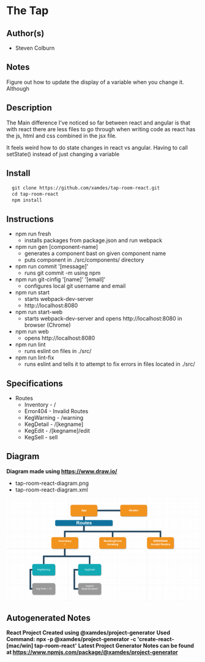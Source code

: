 # The Tap

## Author(s)

  * Steven Colburn

## Notes

Figure out how to update the display of a variable when you change it. Although

## Description

The Main difference I've noticed so far between react and angular is that with react there are less files to go through when writing code as react has the js, html and css combined in the jsx file.

It feels weird how to do state changes in react vs angular. Having to call setState() instead of just changing a variable

## Install

```
  git clone https://github.com/xamdes/tap-room-react.git
  cd tap-room-react
  npm install
```

## Instructions

* npm run fresh
  * installs packages from package.json and run webpack
* npm run gen [component-name]
  * generates a component bast on given component name
  * puts component in ./src/components/ directory
* npm run commit '[message]'
  * runs git commit -m using npm
* npm run git-cinfig '[name]' '[email]'
  * configures local git username and email
* npm run start
  * starts webpack-dev-server
  * http://localhost:8080
* npm run start-web
  * starts webpack-dev-server and opens http://localhost:8080 in browser (Chrome)
* npm run web
  * opens http://localhost:8080
* npm run lint
  * runs eslint on files in ./src/
* npm run lint-fix
  * runs eslint and tells it to attempt to fix errors in files located in ./src/

## Specifications

  * Routes
    * Inventory - /
    * Error404 - Invalid Routes
    * KegWarning - /warning
    * KegDetail - /[kegname]
    * KegEdit - /[kegname]/edit
    * KegSell - sell

## Diagram

  **Diagram made using https://www.draw.io/**
  * tap-room-react-diagram.png
  * tap-room-react-diagram.xml

  ![alt text](/tap-room-react-diagram.png)

## Autogenerated Notes

**React Project Created using @xamdes/project-generator**
**Used Command: npx -p @xamdes/project-generator -c 'create-react-[mac/win] tap-room-react'**
**Latest Project Generator Notes can be found at https://www.npmjs.com/package/@xamdes/project-generator**
